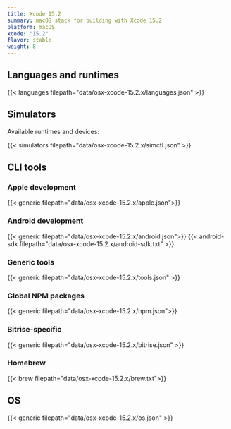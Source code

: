 ```yaml
---
title: Xcode 15.2
summary: macOS stack for building with Xcode 15.2
platform: macOS
xcode: "15.2"
flavor: stable
weight: 8
---
```


## Languages and runtimes

{{< languages filepath="data/osx-xcode-15.2.x/languages.json" >}}

## Simulators

Available runtimes and devices:

{{< simulators filepath="data/osx-xcode-15.2.x/simctl.json" >}}

## CLI tools

### Apple development

{{< generic filepath="data/osx-xcode-15.2.x/apple.json">}}

### Android development

{{< generic filepath="data/osx-xcode-15.2.x/android.json">}}
{{< android-sdk filepath="data/osx-xcode-15.2.x/android-sdk.txt" >}}

### Generic tools

{{< generic filepath="data/osx-xcode-15.2.x/tools.json" >}}

### Global NPM packages

{{< generic filepath="data/osx-xcode-15.2.x/npm.json">}}

### Bitrise-specific

{{< generic filepath="data/osx-xcode-15.2.x/bitrise.json" >}}

### Homebrew

{{< brew filepath="data/osx-xcode-15.2.x/brew.txt">}}

## OS

{{< generic filepath="data/osx-xcode-15.2.x/os.json" >}}
